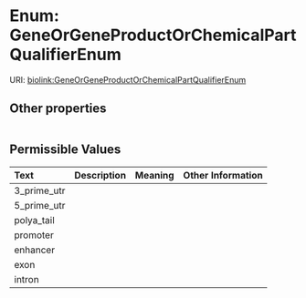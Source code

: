 
# Enum: GeneOrGeneProductOrChemicalPartQualifierEnum




URI: [biolink:GeneOrGeneProductOrChemicalPartQualifierEnum](https://w3id.org/biolink/vocab/GeneOrGeneProductOrChemicalPartQualifierEnum)


## Other properties

|  |  |  |
| --- | --- | --- |

## Permissible Values

| Text | Description | Meaning | Other Information |
| :--- | :---: | :---: | ---: |
| 3_prime_utr |  |  |  |
| 5_prime_utr |  |  |  |
| polya_tail |  |  |  |
| promoter |  |  |  |
| enhancer |  |  |  |
| exon |  |  |  |
| intron |  |  |  |

